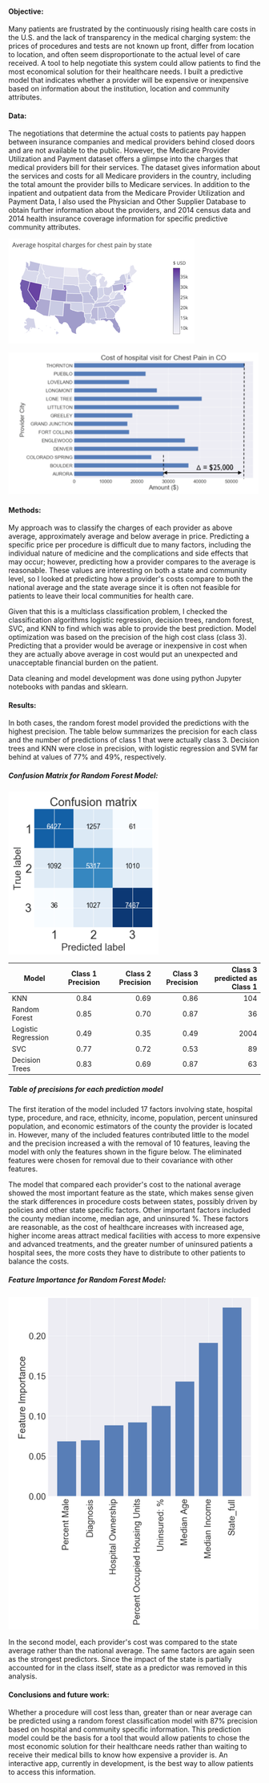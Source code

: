 #### Objective:
Many patients are frustrated by the continuously rising health care costs in the U.S. and the lack of transparency in the
medical charging system: the prices of procedures and tests are not known up front, differ from location to location, and often
seem disproportionate to the actual level of care received.  A tool to help negotiate this system could allow patients to find
the most economical solution for their healthcare needs.  I built a predictive model that indicates whether a provider will be
expensive or inexpensive based on information about the institution, location and community attributes.

#### Data:
The  negotiations that determine the actual costs to patients pay happen between insurance companies and medical providers 
behind closed doors and are not available to the public. However, the Medicare Provider Utilization and Payment dataset offers
a glimpse into the charges that medical providers bill for their services. The dataset gives information about the services and
costs for all Medicare providers in the country, including the total amount the provider bills to Medicare services. In
addition to the inpatient and outpatient data from the Medicare Provider Utilization and Payment Data, I also used the
Physician and Other Supplier Database to obtain further information about the providers, and 2014 census data and 2014 health
insurance coverage information for specific predictive community attributes.  

![](https://github.com/TorrBorr/health-care-cost-estimator/blob/master/Images/State_Charges_Map.png?raw=true)

<img src="https://github.com/TorrBorr/health-care-cost-estimator/blob/master/Images/Hospital_visit_cost_CO.png?raw=true" width="500">

#### Methods:
My approach was to classify the charges of each provider as above average, approximately average and below average in price.
Predicting a specific price per procedure is difficult due to many factors, including the individual nature of medicine and the
complications and side effects that may occur;  however, predicting how a provider compares to the average is reasonable. These
values are interesting on both a state and community level, so I looked at predicting how a provider's costs compare to both
the national average and the state average since it is often not feasible for patients to leave their local communities for
health care.

Given that this is a multiclass classification problem, I checked the classification algorithms logistic regression, decision
trees, random forest,  SVC,  and KNN to find which was able to provide the best prediction.  Model optimization was based on
the precision of the high cost class (class 3). Predicting that a provider would be average or inexpensive in cost when they
are actually above average in cost would put an unexpected and unacceptable financial burden on the patient.

Data cleaning and model development was done using python Jupyter notebooks with pandas and sklearn.

#### Results:
In both cases, the random forest model provided the predictions with the highest precision. The table below summarizes the
precision for each class and the number of predictions of class 1 that were actually class 3. Decision trees and KNN were close
in precision, with logistic regression and SVM far behind at values of 77% and 49%, respectively.

##### Confusion Matrix for Random Forest Model:
<img src="https://github.com/TorrBorr/health-care-cost-estimator/blob/master/Images/Random_Trees_Confusion_Martix.png?raw=true" width="300">  





| Model              | Class 1 Precision | Class 2 Precision | Class 3 Precision | Class 3 predicted as Class 1 |
| ------------------ |:-----------------:| -----------------:| -----------------:| ----------------------------:|
| KNN                | 0.84              | 0.69              | 0.86              |104                           |
| Random Forest      | 0.85              | 0.70              | 0.87              |36                            |
| Logistic Regression| 0.49              | 0.35              | 0.49              |2004                          |
| SVC                | 0.77              | 0.72              | 0.53              |89                            |
| Decision Trees     | 0.83              | 0.69              | 0.87              |63                            |
##### Table of precisions for each prediction model

The first iteration of the model included 17 factors involving state, hospital type, procedure, and race, ethnicity, income,
population, percent uninsured population, and economic estimators of the county the provider is located in.  However, many of
the included features contributed little to the model and the precision increased a with the removal of 10 features, leaving
the model with only the features shown in the figure below.  The eliminated features were chosen for removal due to their
covariance with other features.

The model that compared each provider's cost to the national average showed the most important feature as the state, which
makes sense given the stark differences in procedure costs between states, possibly driven by policies and other state specific
factors. Other important factors included the county median income, median age, and uninsured %. These factors  are reasonable,
as the cost of healthcare increases with increased age, higher income areas attract medical facilities with access to more
expensive and advanced treatments, and the greater number of uninsured patients a hospital sees, the more costs they have to
distribute to other patients to balance the costs.

##### Feature Importance for Random Forest Model:
<img src="https://github.com/TorrBorr/health-care-cost-estimator/blob/master/Images/Random_trees_feature_importance.png?raw=true" width="500">

In the second model,  each provider's  cost  was compared to the state average rather than the national average.  The same
factors are again seen as the strongest predictors.  Since the impact of the state is partially accounted for in the class
itself, state as a predictor was removed in this analysis.

#### Conclusions and future work:
Whether a procedure will cost less than, greater than or near average can be predicted using a random forest classification
model with 87% precision based on hospital and community specific information. This prediction model could be the basis for a
tool that would allow patients to chose the most economic solution for their healthcare needs rather than waiting to receive
their medical bills to know how expensive a provider is.   An interactive app, currently in development, is the best way to
allow patients to access this information.

